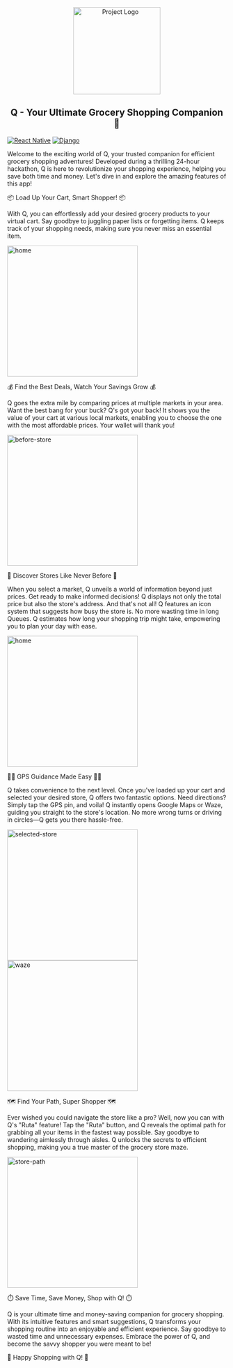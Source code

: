 <div align="center">
  <img src="demo/Q.png" alt="Project Logo" width="200px">
</div>

## <div align="center">Q - Your Ultimate Grocery Shopping Companion 🛒</div>

[![React Native](https://img.shields.io/badge/React%20Native-v0.64.2-blue.svg)](https://reactnative.dev/)
[![Django](https://img.shields.io/badge/Django-v3.2.6-green.svg)](https://www.djangoproject.com/)

Welcome to the exciting world of Q, your trusted companion for efficient grocery shopping adventures! Developed during a thrilling 24-hour hackathon, Q is here to revolutionize your shopping experience, helping you save both time and money. Let's dive in and explore the amazing features of this app!

📦 Load Up Your Cart, Smart Shopper! 📦

With Q, you can effortlessly add your desired grocery products to your virtual cart. Say goodbye to juggling paper lists or forgetting items. Q keeps track of your shopping needs, making sure you never miss an essential item.

<div>
  <img src="demo\home.png" alt="home" width="300">
</div>

💰 Find the Best Deals, Watch Your Savings Grow 💰

Q goes the extra mile by comparing prices at multiple markets in your area. Want the best bang for your buck? Q's got your back! It shows you the value of your cart at various local markets, enabling you to choose the one with the most affordable prices. Your wallet will thank you!

<div>
  <img src="demo\before-store.png" alt="before-store" width="300">
</div>

📍 Discover Stores Like Never Before 📍

When you select a market, Q unveils a world of information beyond just prices. Get ready to make informed decisions! Q displays not only the total price but also the store's address. And that's not all! Q features an icon system that suggests how busy the store is. No more wasting time in long Queues. Q estimates how long your shopping trip might take, empowering you to plan your day with ease.

<div>
  <img src="demo\store-selection.png" alt="home" width="300">
</div>

📍🚗 GPS Guidance Made Easy 🚗📍

Q takes convenience to the next level. Once you've loaded up your cart and selected your desired store, Q offers two fantastic options. Need directions? Simply tap the GPS pin, and voila! Q instantly opens Google Maps or Waze, guiding you straight to the store's location. No more wrong turns or driving in circles—Q gets you there hassle-free.

<div>
  <img src="demo\selected-store.png" alt="selected-store" width="300">
  <img src="demo\waze.png" alt="waze" width="300">
</div>

🗺️ Find Your Path, Super Shopper 🗺️

Ever wished you could navigate the store like a pro? Well, now you can with Q's "Ruta" feature! Tap the "Ruta" button, and Q reveals the optimal path for grabbing all your items in the fastest way possible. Say goodbye to wandering aimlessly through aisles. Q unlocks the secrets to efficient shopping, making you a true master of the grocery store maze.

<div>
  <img src="demo\store-path.png" alt="store-path" width="300">
</div>

⏱️ Save Time, Save Money, Shop with Q! ⏱️

Q is your ultimate time and money-saving companion for grocery shopping. With its intuitive features and smart suggestions, Q transforms your shopping routine into an enjoyable and efficient experience. Say goodbye to wasted time and unnecessary expenses. Embrace the power of Q, and become the savvy shopper you were meant to be!

🚀 Happy Shopping with Q! 🚀
